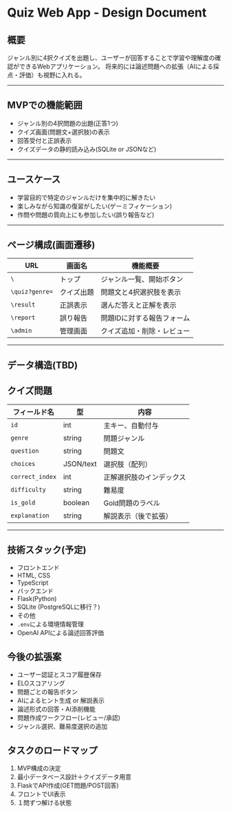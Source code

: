 # Quiz Web App - Design Document

## 概要

ジャンル別に4択クイズを出題し、ユーザーが回答することで学習や理解度の確認ができるWebアプリケーション。
将来的には論述問題への拡張（AIによる採点・評価）も視野に入れる。

---

## MVPでの機能範囲

- ジャンル別の4択問題の出題(正答1つ)
- クイズ画面(問題文+選択肢)の表示
- 回答受付と正誤表示
- クイズデータの静的読み込み(SQLite or JSONなど)

---

## ユースケース

- 学習目的で特定のジャンルだけを集中的に解きたい
- 楽しみながら知識の復習がしたい(ゲーミフィケーション)
- 作問や問題の質向上にも参加したい(誤り報告など)

---

## ページ構成(画面遷移)

| URL           | 画面名        | 機能概要                 |
|---------------|--------------|-------------------------|
|`\`            | トップ        | ジャンル一覧、開始ボタン    |
|`\quiz?genre=` | クイズ出題     | 問題文と4択選択肢を表示    |
|`\result`      | 正誤表示       | 選んだ答えと正解を表示     |
|`\report`      | 誤り報告       | 問題IDに対する報告フォーム |
|`\admin`       | 管理画面       | クイズ追加・削除・レビュー |

---

## データ構造(TBD)

## クイズ問題

| フィールド名    | 型          | 内容                 |
|---------------|------------|----------------------|
|`id`           | int        | 主キー、自動付与        |
|`genre`        | string     | 問題ジャンル           |
|`question`     | string     | 問題文                |
|`choices`      | JSON/text  | 選択肢（配列）         |
|`correct_index`| int        | 正解選択肢のインデックス |
|`difficulty`   | string     | 難易度                |
|`is_gold`      | boolean    | Gold問題のラベル       |
|`explanation`  | string     | 解説表示（後で拡張）    |

---

## 技術スタック(予定)

- フロントエンド
 - HTML, CSS
 - TypeScript
- バックエンド
 - Flask(Python)
 - SQLite (PostgreSQLに移行？)
- その他
 - `.env`による環境情報管理
 - OpenAI APIによる論述回答評価

## 今後の拡張案

- ユーザー認証とスコア履歴保存
- ELOスコアリング
- 問題ごとの報告ボタン
- AIによるヒント生成 or 解説表示
- 論述形式の回答・AI添削機能
- 問題作成ワークフロー(レビュー/承認)
- ジャンル選択、難易度選択の追加

## タスクのロードマップ

1. MVP構成の決定
2. 最小データベース設計＋クイズデータ用意
3. FlaskでAPI作成(GET問題/POST回答)
4. フロントでUI表示
5. １問ずつ解ける状態